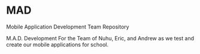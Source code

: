 MAD
===

Mobile Application Development Team Repository

M.A.D. Development
For the Team of Nuhu, Eric, and Andrew as we test and create our mobile applications for school.

